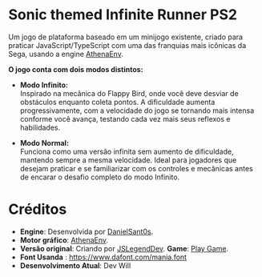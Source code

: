 # **Sonic themed Infinite Runner PS2**
Um jogo de plataforma baseado em um minijogo existente, criado para praticar JavaScript/TypeScript com uma das franquias mais icônicas da Sega, usando a engine [AthenaEnv](https://github.com/DanielSant0s/AthenaEnv).

**O jogo conta com dois modos distintos:**
- **Modo Infinito:**  
Inspirado na mecânica do Flappy Bird, onde você deve desviar de obstáculos enquanto coleta pontos. A dificuldade aumenta progressivamente, com a velocidade do jogo se tornando mais intensa conforme você avança, testando cada vez mais seus reflexos e habilidades.

- **Modo Normal:**  
Funciona como uma versão infinita sem aumento de dificuldade, mantendo sempre a mesma velocidade. Ideal para jogadores que desejam praticar e se familiarizar com os controles e mecânicas antes de encarar o desafio completo do modo Infinito.

# **Créditos**
- **Engine**: Desenvolvida por [DanielSant0s](https://github.com/DanielSant0s).
- **Motor gráfico**: [AthenaEnv](https://github.com/DanielSant0s/AthenaEnv).
- **Versão original**: Criando por [JSLegendDev](https://github.com/JSLegendDev). **Game**: [Play Game](https://jslegend.itch.io/sonic-ring-run).
- **Font Usanda** : https://www.dafont.com/mania.font
- **Desenvolvimento Atual**: Dev Will
